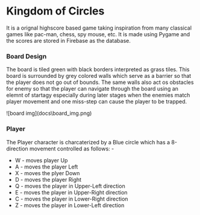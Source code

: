 # Kingdom of Circles
<p>
It is a orignal highscore based game taking inspiration from many classical games like pac-man, chess, spy mouse, etc. It is made using Pygame and the scores are stored in Firebase as the database.
</p>

### Board Design
<p>
The board is tiled green with black borders interpreted as grass tiles. This board is surrounded by grey colored walls which serve as a barrier so that the player does not go out of bounds. The same walls also act os obstacles for enemy so that the player can navigate through the board using an elemnt of startagy especially during later stages when the enemies match player movement and one miss-step can cause the player to be trapped. 
</p>
![board img](docs\board_img.png)

### Player
<p>
The Player character is charcaterized by a Blue circle which has a 8-direction movement controlled as follows: -
<ul>
	<li>W - moves player Up</li>
	<li>A - moves the player Left</li>
	<li>X - moves the plyer Down</li>
	<li>D - moves the player Right</li>
	<li>Q - moves the player in Upper-Left direction</li>
	<li>E - moves the player in Upper-Right direction</li>
	<li>C - moves the player in Lower-Right direction</li>
	<li>Z - moves the player in Lower-Left direction</li>
</ul>
</p>
<!-- Player image here with direction arrows if possible>

### Enemies
<p>
**YELLOW ENEMY**<br>
These enemies can only move in the Top-Down-Left-Right directions one tile at a time on the board and are fairly easy to avoid if there is only one but the player can be easily trapped if multiple of these are on the board.
</p>
<!-- Yellow enemy image here with direction arrrows if possible>

<p>
**VIOLET ENEMY**<br>
These enemies can only move in the diagonal directions one tile at a time on the board and are also fairly easy to avoid. Due to how they traverse, one Violet enemy can only travel to half of the board and depending on the spawn have a chance of getting stuck until upgraded. Even multiple of these are not much oof a threat to the player.
</p>
<!-- Violet enemy image here with direction arraows if possible>


<p>
**RED ENEMY**<br>
These are the bosses of this game and even one is a major threat to the player as it can follow the player anyware and will almost always be only one step behind, ready to trap the player with one miss-step. Using the walls to your advantage is the only way to evade them. At max only 2 of these can be on the board at the same time but they are a force to be reconed with.
</p>
<!-- Red enemy image here with direction arraows if possible>

### Enemy AI in action
<p>
The enemies irrespective of type interact ith each other after each player move to determine the best possible moves for each of them. If the player in in the center, they will tend to disperse themselves so that player is closer to reach for any one of them at a time, but if a player is in the corners, they will try to stick close together to mazimize the chance of trapping the player. This interaction is dependent on score and the number of enemies on the board.
</p>

### Future Work
<p>
Texturing and difficulty scaling
</p>